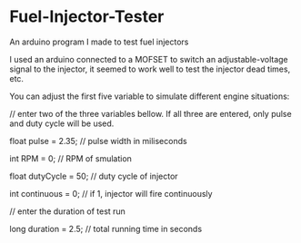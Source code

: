 # Fuel-Injector-Tester
An arduino program I made to test fuel injectors


I used an arduino connected to a MOFSET to switch an adjustable-voltage signal to the injector, it seemed to work well to test the injector dead times, etc.


You can adjust the first five variable to simulate different engine situations:


// enter two of the three variables bellow. If all three are entered, only pulse and duty cycle will be used.

float pulse = 2.35; // pulse width in miliseconds

int RPM = 0; // RPM of smulation

float dutyCycle = 50; // duty cycle of injector

int continuous = 0; // if 1, injector will fire continuously


// enter the duration of test run

long duration = 2.5; // total running time in seconds
